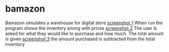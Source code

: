 # bamazon


Bamazon simulates a warehouse for digital store
[screenshot 1](Screenshots\Screenshot(1).png)
When run the program shows the inventory anong with prices
[screenshot 2](Screenshots\Screenshot(2).png)
The user is asked for what they would like to purchase and how much. The total amount is given
[screenshot 3](Screenshots\Screenshot(3).png)
the amount purchased is subtracted from the total inventory 
